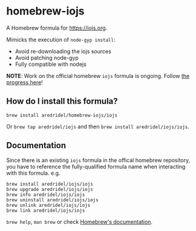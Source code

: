 # homebrew-iojs
A Homebrew formula for https://iojs.org.

Mimicks the execution of `node-gyp install`:

- Avoid re-downloading the iojs sources
- Avoid patching node-gyp
- Fully compatible with nodejs

**NOTE**:  Work on the official homebrew `iojs` formula is ongoing. Follow [the progress here](https://github.com/Homebrew/homebrew/pull/36369)!

## How do I install this formula?
`brew install aredridel/homebrew-iojs/iojs`

Or `brew tap aredridel/iojs` and then `brew install aredridel/iojs/iojs`.

## Documentation

Since there is an existing `iojs` formula in the offical homebrew repository, you have to reference the fully-qualified formula name when interacting with this formula.  e.g.
```
brew install aredridel/iojs/iojs
brew upgrade aredridel/iojs/iojs
brew info aredridel/iojs/iojs
brew uninstall aredridel/iojs/iojs
brew unlink aredridel/iojs/iojs
brew link aredridel/iojs/iojs
```

`brew help`, `man brew` or check [Homebrew's documentation](https://github.com/Homebrew/homebrew/tree/master/share/doc/homebrew#readme).
